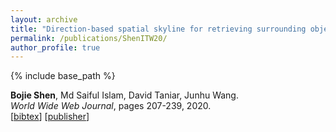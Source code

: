 ```yaml
---
layout: archive
title: "Direction-based spatial skyline for retrieving surrounding objects"
permalink: /publications/ShenITW20/
author_profile: true
---
```


{% include base_path %}

**Bojie Shen**, Md Saiful Islam, David Taniar, Junhu Wang.          
<i>World Wide Web Journal</i>, pages 207-239, 2020.                
[<a href="javascript:void(0)" onclick="(function(target, id) { if ($('#' + id).css('display') == 'block') { $('#' + id).hide('fast'); $(target).text('bibtex') } else { $('#' + id).show('fast'); $(target).text('bibtex▲') } })(this, 'bibtex-shen2023advances');">bibtex</a>]
[[publisher](https://link.springer.com/article/10.1007/s11280-019-00694-w)]
<div id="bibtex-shen2023advances" style="display:none">
<pre>@article{DBLP:journals/www/ShenITW20,
  author       = {Bojie Shen and
                  Md. Saiful Islam and
                  David Taniar and
                  Junhu Wang},
  title        = {Direction-based spatial skyline for retrieving surrounding objects},
  journal      = {World Wide Web},
  volume       = {23},
  number       = {1},
  pages        = {207--239},
  year         = {2020},
  url          = {https://doi.org/10.1007/s11280-019-00694-w},
  doi          = {10.1007/S11280-019-00694-W},
  timestamp    = {Mon, 05 Feb 2024 20:22:29 +0100},
  biburl       = {https://dblp.org/rec/journals/www/ShenITW20.bib},
  bibsource    = {dblp computer science bibliography, https://dblp.org}
}
</pre></div>

